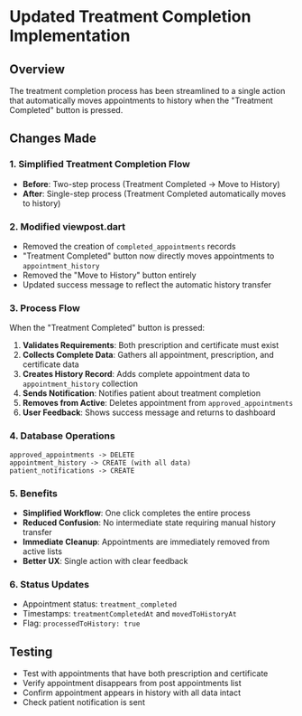 # Updated Treatment Completion Implementation

## Overview
The treatment completion process has been streamlined to a single action that automatically moves appointments to history when the "Treatment Completed" button is pressed.

## Changes Made

### 1. Simplified Treatment Completion Flow
- **Before**: Two-step process (Treatment Completed → Move to History)
- **After**: Single-step process (Treatment Completed automatically moves to history)

### 2. Modified viewpost.dart
- Removed the creation of `completed_appointments` records
- "Treatment Completed" button now directly moves appointments to `appointment_history`
- Removed the "Move to History" button entirely
- Updated success message to reflect the automatic history transfer

### 3. Process Flow
When the "Treatment Completed" button is pressed:

1. **Validates Requirements**: Both prescription and certificate must exist
2. **Collects Complete Data**: Gathers all appointment, prescription, and certificate data
3. **Creates History Record**: Adds complete appointment data to `appointment_history` collection
4. **Sends Notification**: Notifies patient about treatment completion
5. **Removes from Active**: Deletes appointment from `approved_appointments`
6. **User Feedback**: Shows success message and returns to dashboard

### 4. Database Operations
```
approved_appointments -> DELETE
appointment_history -> CREATE (with all data)
patient_notifications -> CREATE
```

### 5. Benefits
- **Simplified Workflow**: One click completes the entire process
- **Reduced Confusion**: No intermediate state requiring manual history transfer
- **Immediate Cleanup**: Appointments are immediately removed from active lists
- **Better UX**: Single action with clear feedback

### 6. Status Updates
- Appointment status: `treatment_completed`
- Timestamps: `treatmentCompletedAt` and `movedToHistoryAt` 
- Flag: `processedToHistory: true`

## Testing
- Test with appointments that have both prescription and certificate
- Verify appointment disappears from post appointments list
- Confirm appointment appears in history with all data intact
- Check patient notification is sent
